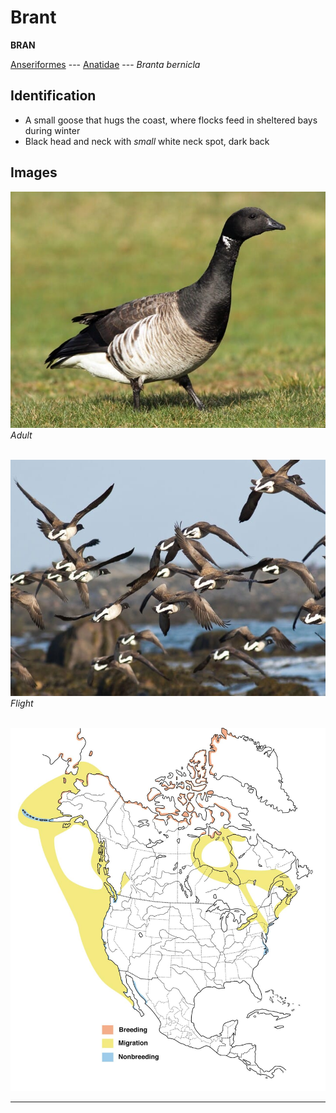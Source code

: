 # Brant
**BRAN**

[Anseriformes](/birding/orders/anseriformes) ---
[Anatidae](/birding/orders/anseriformes/anatidae) ---
*Branta bernicla*

## Identification
- A small goose that hugs the coast, where flocks feed in sheltered bays during winter
- Black head and neck with *small* white neck spot, dark back

## Images
![](/birding/images/branta_bernicla_bran_adult.jpg)</br>
*Adult* </br></br>

![](/birding/images/branta_bernicla_bran_flight.jpg)</br>
*Flight* </br></br>

![](/birding/images/branta_bernicla_bran_map.jpg)

----

<!---## Notes
### DATE. PLACE---SPECIFIC
NOTE--->
